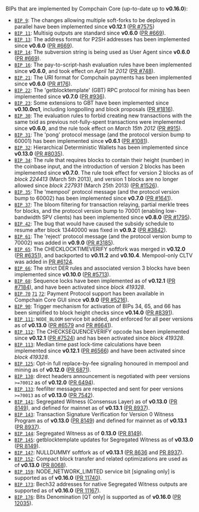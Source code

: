 BIPs that are implemented by Compchain Core (up-to-date up to **v0.16.0**):

* [`BIP 9`](https://github.com/compchain/bips/blob/master/bip-0009.mediawiki): The changes allowing multiple soft-forks to be deployed in parallel have been implemented since **v0.12.1**  ([PR #7575](https://github.com/compchain/compchain/pull/7575))
* [`BIP 11`](https://github.com/compchain/bips/blob/master/bip-0011.mediawiki): Multisig outputs are standard since **v0.6.0** ([PR #669](https://github.com/compchain/compchain/pull/669)).
* [`BIP 13`](https://github.com/compchain/bips/blob/master/bip-0013.mediawiki): The address format for P2SH addresses has been implemented since **v0.6.0** ([PR #669](https://github.com/compchain/compchain/pull/669)).
* [`BIP 14`](https://github.com/compchain/bips/blob/master/bip-0014.mediawiki): The subversion string is being used as User Agent since **v0.6.0** ([PR #669](https://github.com/compchain/compchain/pull/669)).
* [`BIP 16`](https://github.com/compchain/bips/blob/master/bip-0016.mediawiki): The pay-to-script-hash evaluation rules have been implemented since **v0.6.0**, and took effect on *April 1st 2012* ([PR #748](https://github.com/compchain/compchain/pull/748)).
* [`BIP 21`](https://github.com/compchain/bips/blob/master/bip-0021.mediawiki): The URI format for Compchain payments has been implemented since **v0.6.0** ([PR #176](https://github.com/compchain/compchain/pull/176)).
* [`BIP 22`](https://github.com/compchain/bips/blob/master/bip-0022.mediawiki): The 'getblocktemplate' (GBT) RPC protocol for mining has been implemented since **v0.7.0** ([PR #936](https://github.com/compchain/compchain/pull/936)).
* [`BIP 23`](https://github.com/compchain/bips/blob/master/bip-0023.mediawiki): Some extensions to GBT have been implemented since **v0.10.0rc1**, including longpolling and block proposals ([PR #1816](https://github.com/compchain/compchain/pull/1816)).
* [`BIP 30`](https://github.com/compchain/bips/blob/master/bip-0030.mediawiki): The evaluation rules to forbid creating new transactions with the same txid as previous not-fully-spent transactions were implemented since **v0.6.0**, and the rule took effect on *March 15th 2012* ([PR #915](https://github.com/compchain/compchain/pull/915)).
* [`BIP 31`](https://github.com/compchain/bips/blob/master/bip-0031.mediawiki): The 'pong' protocol message (and the protocol version bump to 60001) has been implemented since **v0.6.1** ([PR #1081](https://github.com/compchain/compchain/pull/1081)).
* [`BIP 32`](https://github.com/compchain/bips/blob/master/bip-0032.mediawiki): Hierarchical Deterministic Wallets has been implemented since **v0.13.0** ([PR #8035](https://github.com/compchain/compchain/pull/8035)).
* [`BIP 34`](https://github.com/compchain/bips/blob/master/bip-0034.mediawiki): The rule that requires blocks to contain their height (number) in the coinbase input, and the introduction of version 2 blocks has been implemented since **v0.7.0**. The rule took effect for version 2 blocks as of *block 224413* (March 5th 2013), and version 1 blocks are no longer allowed since *block 227931* (March 25th 2013) ([PR #1526](https://github.com/compchain/compchain/pull/1526)).
* [`BIP 35`](https://github.com/compchain/bips/blob/master/bip-0035.mediawiki): The 'mempool' protocol message (and the protocol version bump to 60002) has been implemented since **v0.7.0** ([PR #1641](https://github.com/compchain/compchain/pull/1641)).
* [`BIP 37`](https://github.com/compchain/bips/blob/master/bip-0037.mediawiki): The bloom filtering for transaction relaying, partial merkle trees for blocks, and the protocol version bump to 70001 (enabling low-bandwidth SPV clients) has been implemented since **v0.8.0** ([PR #1795](https://github.com/compchain/compchain/pull/1795)).
* [`BIP 42`](https://github.com/compchain/bips/blob/master/bip-0042.mediawiki): The bug that would have caused the subsidy schedule to resume after block 13440000 was fixed in **v0.9.2** ([PR #3842](https://github.com/compchain/compchain/pull/3842)).
* [`BIP 61`](https://github.com/compchain/bips/blob/master/bip-0061.mediawiki): The 'reject' protocol message (and the protocol version bump to 70002) was added in **v0.9.0** ([PR #3185](https://github.com/compchain/compchain/pull/3185)).
* [`BIP 65`](https://github.com/compchain/bips/blob/master/bip-0065.mediawiki): The CHECKLOCKTIMEVERIFY softfork was merged in **v0.12.0** ([PR #6351](https://github.com/compchain/compchain/pull/6351)), and backported to **v0.11.2** and **v0.10.4**. Mempool-only CLTV was added in [PR #6124](https://github.com/compchain/compchain/pull/6124).
* [`BIP 66`](https://github.com/compchain/bips/blob/master/bip-0066.mediawiki): The strict DER rules and associated version 3 blocks have been implemented since **v0.10.0** ([PR #5713](https://github.com/compchain/compchain/pull/5713)).
* [`BIP 68`](https://github.com/compchain/bips/blob/master/bip-0068.mediawiki): Sequence locks have been implemented as of **v0.12.1**  ([PR #7184](https://github.com/compchain/compchain/pull/7184)), and have been activated since *block 419328*.
* [`BIP 70`](https://github.com/compchain/bips/blob/master/bip-0070.mediawiki) [`71`](https://github.com/compchain/bips/blob/master/bip-0071.mediawiki) [`72`](https://github.com/compchain/bips/blob/master/bip-0072.mediawiki): Payment Protocol support has been available in Compchain Core GUI since **v0.9.0** ([PR #5216](https://github.com/compchain/compchain/pull/5216)).
* [`BIP 90`](https://github.com/compchain/bips/blob/master/bip-0090.mediawiki): Trigger mechanism for activation of BIPs 34, 65, and 66 has been simplified to block height checks since **v0.14.0** ([PR #8391](https://github.com/compchain/compchain/pull/8391)).
* [`BIP 111`](https://github.com/compchain/bips/blob/master/bip-0111.mediawiki): `NODE_BLOOM` service bit added, and enforced for all peer versions as of **v0.13.0** ([PR #6579](https://github.com/compchain/compchain/pull/6579) and [PR #6641](https://github.com/compchain/compchain/pull/6641)).
* [`BIP 112`](https://github.com/compchain/bips/blob/master/bip-0112.mediawiki): The CHECKSEQUENCEVERIFY opcode has been implemented since **v0.12.1** ([PR #7524](https://github.com/compchain/compchain/pull/7524)) and has been activated since *block 419328*.
* [`BIP 113`](https://github.com/compchain/bips/blob/master/bip-0113.mediawiki): Median time past lock-time calculations have been implemented since **v0.12.1** ([PR #6566](https://github.com/compchain/compchain/pull/6566)) and have been activated since *block 419328*.
* [`BIP 125`](https://github.com/compchain/bips/blob/master/bip-0125.mediawiki): Opt-in full replace-by-fee signaling honoured in mempool and mining as of **v0.12.0** ([PR 6871](https://github.com/compchain/compchain/pull/6871)).
* [`BIP 130`](https://github.com/compchain/bips/blob/master/bip-0130.mediawiki): direct headers announcement is negotiated with peer versions `>=70012` as of **v0.12.0** ([PR 6494](https://github.com/compchain/compchain/pull/6494)).
* [`BIP 133`](https://github.com/compchain/bips/blob/master/bip-0133.mediawiki): feefilter messages are respected and sent for peer versions `>=70013` as of **v0.13.0** ([PR 7542](https://github.com/compchain/compchain/pull/7542)).
* [`BIP 141`](https://github.com/compchain/bips/blob/master/bip-0141.mediawiki): Segregated Witness (Consensus Layer) as of **v0.13.0** ([PR 8149](https://github.com/compchain/compchain/pull/8149)), and defined for mainnet as of **v0.13.1** ([PR 8937](https://github.com/compchain/compchain/pull/8937)).
* [`BIP 143`](https://github.com/compchain/bips/blob/master/bip-0143.mediawiki): Transaction Signature Verification for Version 0 Witness Program as of **v0.13.0** ([PR 8149](https://github.com/compchain/compchain/pull/8149)) and defined for mainnet as of **v0.13.1** ([PR 8937](https://github.com/compchain/compchain/pull/8937)).
* [`BIP 144`](https://github.com/compchain/bips/blob/master/bip-0144.mediawiki): Segregated Witness as of **0.13.0** ([PR 8149](https://github.com/compchain/compchain/pull/8149)).
* [`BIP 145`](https://github.com/compchain/bips/blob/master/bip-0145.mediawiki): getblocktemplate updates for Segregated Witness as of **v0.13.0** ([PR 8149](https://github.com/compchain/compchain/pull/8149)).
* [`BIP 147`](https://github.com/compchain/bips/blob/master/bip-0147.mediawiki): NULLDUMMY softfork as of **v0.13.1** ([PR 8636](https://github.com/compchain/compchain/pull/8636) and [PR 8937](https://github.com/compchain/compchain/pull/8937)).
* [`BIP 152`](https://github.com/compchain/bips/blob/master/bip-0152.mediawiki): Compact block transfer and related optimizations are used as of **v0.13.0** ([PR 8068](https://github.com/compchain/compchain/pull/8068)).
* [`BIP 159`](https://github.com/compchain/bips/blob/master/bip-0159.mediawiki): NODE_NETWORK_LIMITED service bit [signaling only] is supported as of **v0.16.0** ([PR 11740](https://github.com/compchain/compchain/pull/11740)).
* [`BIP 173`](https://github.com/compchain/bips/blob/master/bip-0173.mediawiki): Bech32 addresses for native Segregated Witness outputs are supported as of **v0.16.0** ([PR 11167](https://github.com/compchain/compchain/pull/11167)).
* [`BIP 176`](https://github.com/compchain/bips/blob/master/bip-0176.mediawiki): Bits Denomination [QT only] is supported as of **v0.16.0** ([PR 12035](https://github.com/compchain/compchain/pull/12035)).
